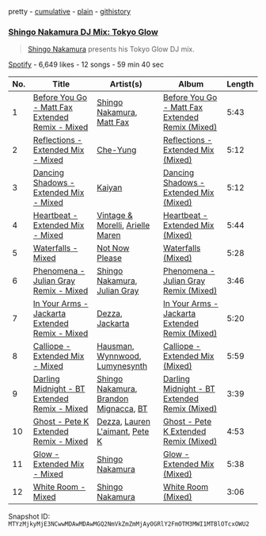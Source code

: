 pretty - [cumulative](/playlists/cumulative/37i9dQZF1DX2CGcax0KY23.md) - [plain](/playlists/plain/37i9dQZF1DX2CGcax0KY23) - [githistory](https://github.githistory.xyz/mackorone/spotify-playlist-archive/blob/main/playlists/plain/37i9dQZF1DX2CGcax0KY23)

### [Shingo Nakamura DJ Mix: Tokyo Glow](https://open.spotify.com/playlist/37i9dQZF1DX2CGcax0KY23)

> <a href="spotify:artist:58zz0VTpGNHn7MGTlW2cxQ">Shingo Nakamura</a> presents his Tokyo Glow DJ mix.

[Spotify](https://open.spotify.com/user/spotify) - 6,649 likes - 12 songs - 59 min 40 sec

| No. | Title | Artist(s) | Album | Length |
|---|---|---|---|---|
| 1 | [Before You Go \- Matt Fax Extended Remix \- Mixed](https://open.spotify.com/track/4UhwyjsNqLB9dG7YRUOBG7) | [Shingo Nakamura](https://open.spotify.com/artist/58zz0VTpGNHn7MGTlW2cxQ), [Matt Fax](https://open.spotify.com/artist/1XgI1X3xjXCKRP1ZjhqgkV) | [Before You Go \- Matt Fax Extended Remix \(Mixed\)](https://open.spotify.com/album/2lfOQIfdhLAaDp0drgxZ2r) | 5:43 |
| 2 | [Reflections \- Extended Mix \- Mixed](https://open.spotify.com/track/39MIqMJkSS0eK1Ovt6CJHq) | [Che\-Yung](https://open.spotify.com/artist/13QmW2r8VRgIKrXquuFtMH) | [Reflections \- Extended Mix \(Mixed\)](https://open.spotify.com/album/0WHjzziqpUgck85OmDz9FQ) | 5:12 |
| 3 | [Dancing Shadows \- Extended Mix \- Mixed](https://open.spotify.com/track/0A3csGeZJl5ur7mIGRxdaA) | [Kaiyan](https://open.spotify.com/artist/2LTLYlJsnetSUuVQEnVNrE) | [Dancing Shadows \- Extended Mix \(Mixed\)](https://open.spotify.com/album/076MAzr9rb0XbyB66AX3M3) | 5:12 |
| 4 | [Heartbeat \- Extended Mix \- Mixed](https://open.spotify.com/track/5SHrBWd2EJeqkzW4ENjFT2) | [Vintage & Morelli](https://open.spotify.com/artist/58dfpnXBkKgFNH2JFtEAv0), [Arielle Maren](https://open.spotify.com/artist/7MbnTNfDyXb2vTM1GYXsLV) | [Heartbeat \- Extended Mix \(Mixed\)](https://open.spotify.com/album/4MgzEALmOeEBu8xxUBLmpP) | 5:44 |
| 5 | [Waterfalls \- Mixed](https://open.spotify.com/track/1iP2vfvwxYgAlm2fri6ZyD) | [Not Now Please](https://open.spotify.com/artist/3f330dgm1dKMxsVZHy7M84) | [Waterfalls \(Mixed\)](https://open.spotify.com/album/3dvww3EcflpRP8TIIZbb9v) | 5:28 |
| 6 | [Phenomena \- Julian Gray Remix \- Mixed](https://open.spotify.com/track/7EBznBZpoYcRxBJogIjnI3) | [Shingo Nakamura](https://open.spotify.com/artist/58zz0VTpGNHn7MGTlW2cxQ), [Julian Gray](https://open.spotify.com/artist/7zgYgOlFA5NRLumUDzKSVN) | [Phenomena \- Julian Gray Remix \(Mixed\)](https://open.spotify.com/album/2cQudeESO2TIbZ6rby4VGv) | 3:46 |
| 7 | [In Your Arms \- Jackarta Extended Remix \- Mixed](https://open.spotify.com/track/2327NvPzYbKX99LS04gAns) | [Dezza](https://open.spotify.com/artist/3p7y4jD6cIfONGyx6xaFik), [Jackarta](https://open.spotify.com/artist/5kknK5Imix5mqqafSAxg7d) | [In Your Arms \- Jackarta Extended Remix \(Mixed\)](https://open.spotify.com/album/38aq3zA8l2ohAt5qaSuLza) | 5:20 |
| 8 | [Calliope \- Extended Mix \- Mixed](https://open.spotify.com/track/4MGQPdBGSxtJZezjxFYWWr) | [Hausman](https://open.spotify.com/artist/1jD9rZnKHp1tqnYMxSxkiQ), [Wynnwood](https://open.spotify.com/artist/5SD3UXASMH77lwNBo2lqj6), [Lumynesynth](https://open.spotify.com/artist/2piOPWDGkopcabpha2zngD) | [Calliope \- Extended Mix \(Mixed\)](https://open.spotify.com/album/6Nl1QMMuU7yeaQLufWLqm7) | 5:59 |
| 9 | [Darling Midnight \- BT Extended Remix \- Mixed](https://open.spotify.com/track/0fNab4eBLjN32KElvL9pz6) | [Shingo Nakamura](https://open.spotify.com/artist/58zz0VTpGNHn7MGTlW2cxQ), [Brandon Mignacca](https://open.spotify.com/artist/5k1EecpyjkutxtmZKlsBOj), [BT](https://open.spotify.com/artist/64MoFdq8ORI3V98AR5SPWL) | [Darling Midnight \- BT Extended Remix \(Mixed\)](https://open.spotify.com/album/17grMSAeSGRCtD7kuoYCke) | 3:39 |
| 10 | [Ghost \- Pete K Extended Remix \- Mixed](https://open.spotify.com/track/6JS4sfBgoF0R0Zz7qU7WTv) | [Dezza](https://open.spotify.com/artist/3p7y4jD6cIfONGyx6xaFik), [Lauren L'aimant](https://open.spotify.com/artist/2M2QzPADSybcVig2CBTcFJ), [Pete K](https://open.spotify.com/artist/2kwivERZbT1vThOGo32Wx6) | [Ghost \- Pete K Extended Remix \(Mixed\)](https://open.spotify.com/album/6aBcEzM5GeTK1MxGukzF9o) | 4:53 |
| 11 | [Glow \- Extended Mix \- Mixed](https://open.spotify.com/track/3mioQYZP7xYhjiqxj1CYtW) | [Shingo Nakamura](https://open.spotify.com/artist/58zz0VTpGNHn7MGTlW2cxQ) | [Glow \- Extended Mix \(Mixed\)](https://open.spotify.com/album/6UocKFV5KluHAeMmuaBzPZ) | 5:38 |
| 12 | [White Room \- Mixed](https://open.spotify.com/track/7zTSRY6T6OzYjfIL0eMgWK) | [Shingo Nakamura](https://open.spotify.com/artist/58zz0VTpGNHn7MGTlW2cxQ) | [White Room \(Mixed\)](https://open.spotify.com/album/6M5wTINxUICzU7fgoRjd7P) | 3:06 |

Snapshot ID: `MTYzMjkyMjE3NCwwMDAwMDAwMGQ2NmVkZmZmMjAyOGRlY2FmOTM3MWI1MTBlOTcxOWU2`
